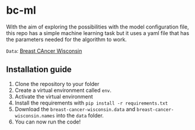 # bc-ml

With the aim of exploring the possibilities with the model configuration file, this repo has a simple machine learning task but it uses a yaml file that has the parameters needed for the algorithm to work. 

`Data`: [Breast CAncer Wisconsin](https://archive.ics.uci.edu/ml/datasets/Breast+Cancer+Wisconsin+%28Original%29)

## Installation guide
1. Clone the repository to your folder
1. Create a virtual environment called `env`. 
1. Activate the virtual environment
1. Install the requirements with `pip install -r requirements.txt`
1. Download the `breast-cancer-wisconsin.data` and `breast-cancer-wisconsin.names` into the `data` folder. 
1. You can now run the code!
